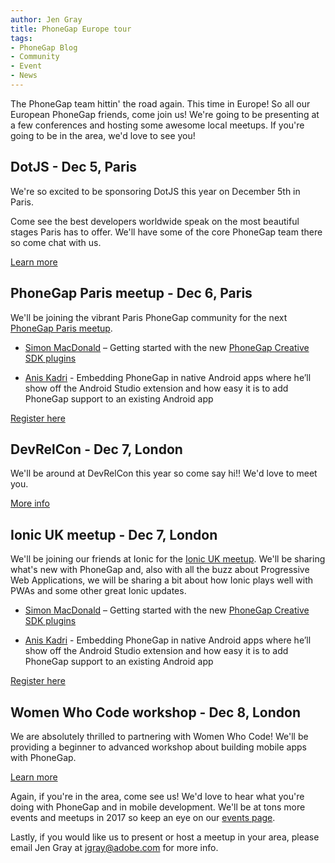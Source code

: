 ```yaml
---
author: Jen Gray
title: PhoneGap Europe tour
tags:
- PhoneGap Blog
- Community
- Event
- News
---
```


The PhoneGap team hittin' the road again. This time in Europe! So all our European PhoneGap friends, come join us! We're going to be presenting at a few conferences and hosting some awesome local meetups. If you're going to be in the area, we'd love to see you!

## DotJS - Dec 5, Paris

We're so excited to be sponsoring DotJS this year on December 5th in Paris. 

Come see the best developers worldwide speak on the most beautiful stages Paris has to offer. We'll have some of the core PhoneGap team there so come chat with us.

[Learn more](https://www.dotjs.io/)

## PhoneGap Paris meetup - Dec 6, Paris

We'll be joining the vibrant Paris PhoneGap community for the next [PhoneGap Paris meetup](https://www.meetup.com/PhoneGap-Paris/events/234750680/?eventId=234750680&chapter_analytics_code=UA-30725770-1).

- [Simon MacDonald](https://twitter.com/macdonst) – Getting started with the new [PhoneGap Creative SDK plugins](http://phonegap.com/blog/2016/09/07/phonegap-csdk-plugin-roundup/)

- [Anis Kadri](https://twitter.com/aniskadri) - Embedding PhoneGap in native Android apps where he’ll show off the Android Studio extension and how easy it is to add PhoneGap support to an existing Android app 

[Register here](https://www.meetup.com/PhoneGap-Paris/events/234750680/?eventId=234750680&chapter_analytics_code=UA-30725770-1)

## DevRelCon - Dec 7, London

We'll be around at DevRelCon this year so come say hi!! We'd love to meet you.

[More info](http://london-2016.devrel.net/)

## Ionic UK meetup - Dec 7, London

We'll be joining our friends at Ionic for the [Ionic UK meetup](https://www.meetup.com/Ionic-UK/events/235497011/). We'll be sharing what's new with PhoneGap and, also with all the buzz about Progressive Web Applications, we will be sharing a bit about how Ionic plays well with PWAs and some other great Ionic updates.

- [Simon MacDonald](https://twitter.com/macdonst) – Getting started with the new [PhoneGap Creative SDK plugins](http://phonegap.com/blog/2016/09/07/phonegap-csdk-plugin-roundup/)

- [Anis Kadri](https://twitter.com/aniskadri) - Embedding PhoneGap in native Android apps where he’ll show off the Android Studio extension and how easy it is to add PhoneGap support to an existing Android app 

[Register here](https://www.meetup.com/Ionic-UK/events/235497011/)

## Women Who Code workshop - Dec 8, London

We are absolutely thrilled to partnering with Women Who Code! We'll be providing a beginner to advanced workshop about building mobile apps with PhoneGap.

[Learn more](https://www.meetup.com/Women-Who-Code-London/events/234317715/)

Again, if you're in the area, come see us! We'd love to hear what you're doing with PhoneGap and in mobile development. We'll be at tons more events and meetups in 2017 so keep an eye on our [events page](http://phonegap.com/event/).

Lastly, if you would like us to present or host a meetup in your area, please email Jen Gray at jgray@adobe.com for more info.
